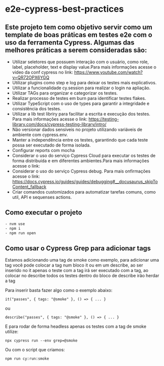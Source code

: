 # e2e-cypress-best-practices

## Este projeto tem como objetivo servir como um template de boas práticas em testes e2e com o uso da ferramenta Cypress. Algumas das melhores práticas a serem consideradas são:

- Utilizar seletores que possuem interação com o usuário, como role, label, placeholder, text e display value.Para mais informações acesse o video da conf cypress no link: https://www.youtube.com/watch?v=QR72OPX6YGQ
- Utilizar plugins como step e log para deixar os testes mais explicativos.
- Utilizar a funcionalidade cy.session para realizar o login na apliação.
- Utilizar TAGs para organizar e categorizar os testes.
- Realizar processo de testes em burn para identificar testes flakes.
- Utilizar TypeScript com o uso de types para garantir a integridade e consistência dos testes.
- Utilizar a lib test libriry para facilitar a escrita e execução dos testes. Para mais informações acesse o link: https://testing-library.com/docs/cypress-testing-library/intro/
- Não versionar dados sensíveis no projeto utilizando variáveis de ambiente com cypress.env.
- Manter a independência entre os testes, garantindo que cada teste possa ser executado de forma isolada.
- Configurar reports com mocha
- Considerar o uso do serviço Cypress Cloud para executar os testes de forma distribuída e em diferentes ambientes.Para mais informações acesse o link:
- Considerar o uso do serviço Cypress debug. Para mais onfirmações acesse o link: https://docs.cypress.io/guides/guides/debugging#__docusaurus_skipToContent_fallback
- Criar comandos customizados para automatizar tarefas comuns, como util, API e sequenses actions.

## Como executar o projeto

```bash
- nvm use
- npm i
- npm run open
```

## Como usar o Cypress Grep para adicionar tags

Estamos adicionando uma tag de smoke como exemplo, para adicionar uma tag
você pode colocar a tag num bloco it ou em um describe, ao ser inserido no it
apenas o teste com a tag irá ser executado com a tag, ao colocar no describe todos
os testes dentro do bloco de describe irão herdar a tag

Para inserir basta fazer algo como o exemplo abaixo:

```
it("passes", { tags: "@smoke" }, () => { ... }
```

ou

```
describe("passes", { tags: "@smoke" }, () => { ... }
```

E para rodar de forma headless apenas os testes com a tag de smoke utilize:

```
npx cypress run --env grep=@smoke
```

Ou com o script que criamos:

```
npm run cy:run:smoke
```
